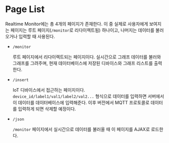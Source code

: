 # Page List

Realtime Monitor에는 총 4개의 페이지가 존재한다. 이 중 실제로 사용자에게 보여지는 페이지는 루트 페이지(`/monitor`로 리다이렉트됨) 하나이고, 나머지는 데이터를 불러오거나 입력할 때 사용된다.

- `/monitor`

    루트 페이지에서 리다이렉트되는 페이지이다. 실시간으로 그래프 데이터를 불러와 그래프를 그려주며, 현재 데이터베이스에 저장된 디바이스와 그래프 리스트를 출력한다.

- `/insert`

    IoT 디바이스에서 접근하는 페이지이다. `device_id/label1/val1/label2/val2...` 형식으로 데이터를 입력하면 서버에서 이 데이터를 데이터베이스에 입력해준다. 이후 버전에서 MQTT 프로토콜로 데이터를 입력하게 되면 삭제할 예정이다.

- `/json`

    `/monitor` 페이지에서 실시간으로 데이터를 불러올 때 이 페이지를 AJAX로 로드한다.
